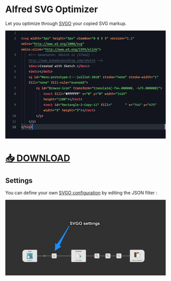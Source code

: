 # Alfred SVG Optimizer

Let you optimize through [SVGO](https://github.com/svg/svgo) your copied SVG markup.

![screenshot](assets/alfred-svgo.gif)

# [📥 DOWNLOAD](SVGO.alfredworkflow)

## Settings

You can define your own [SVGO configuration](https://github.com/svg/svgo#what-it-can-do) by editing the JSON filter :

![screenshot](assets/Alfred_Preferences.png)
